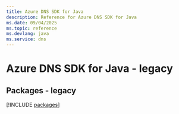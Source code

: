 ```yaml
---
title: Azure DNS SDK for Java
description: Reference for Azure DNS SDK for Java
ms.date: 09/04/2025
ms.topic: reference
ms.devlang: java
ms.service: dns
---
```

# Azure DNS SDK for Java - legacy
## Packages - legacy
[!INCLUDE [packages](dns-index.md)]